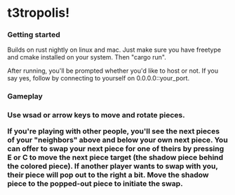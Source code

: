<h1>t3tropolis!</h1>

<h3>Getting started</h3>
<p>Builds on rust nightly on linux and mac. Just make sure you have freetype and cmake installed on your system. Then "cargo run".</p>

<p>After running, you'll be prompted whether you'd like to host or not. If you say yes, follow by connecting to yourself on 0.0.0.0::your_port.</p>

<h3>Gameplay<h3>
<p>Use wsad or arrow keys to move and rotate pieces.</p>
<p>If you're playing with other people, you'll see the next pieces of your "neighbors" above and below your own next piece. You can offer to swap your next piece for one of theirs by pressing E or C to move the next piece target (the shadow piece behind the colored piece). If another player wants to swap with you, their piece will pop out to the right a bit. Move the shadow piece to the popped-out piece to initiate the swap.</p>

